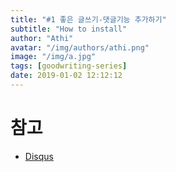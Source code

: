 ```yaml
---
title: "#1 좋은 글쓰기-댓글기능 추가하기"
subtitle: "How to install"
author: "Athi"
avatar: "/img/authors/athi.png"
image: "/img/a.jpg"
tags: [goodwriting-series]
date: 2019-01-02 12:12:12
---
```


# 참고

- [Disqus](https://17billion.github.io/jekyll/disqus/reply/2017/06/01/jekyll_disqus.html)
